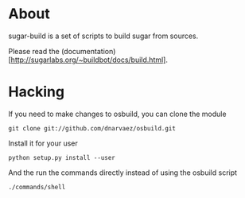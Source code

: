 About
=====

sugar-build is a set of scripts to build sugar from sources.

Please read the (documentation)[http://sugarlabs.org/~buildbot/docs/build.html].

Hacking
=======

If you need to make changes to osbuild, you can clone the module

    git clone git://github.com/dnarvaez/osbuild.git

Install it for your user

    python setup.py install --user

And the run the commands directly instead of using the osbuild script

    ./commands/shell
